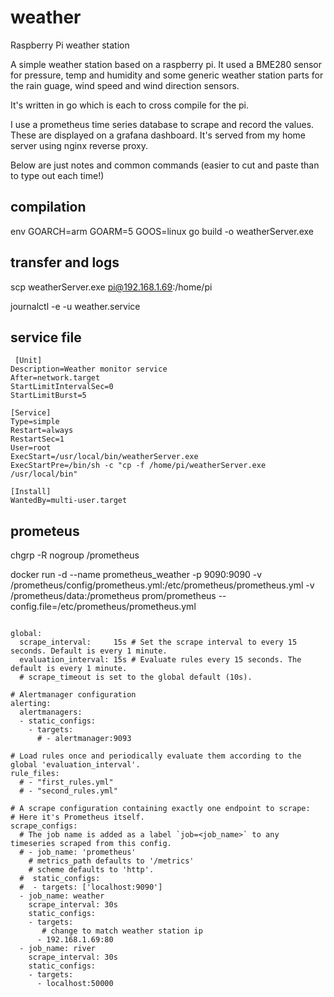 # weather

Raspberry Pi weather station

A simple weather station based on a raspberry pi. It used a BME280 sensor for pressure, temp and humidity and some generic weather station parts for the rain guage, wind speed and wind direction sensors. 

It's written in go which is each to cross compile for the pi.

I use a prometheus time series database to scrape and record the values. These are displayed on a grafana dashboard. It's served from my home server using nginx reverse proxy.

Below are just notes and common commands (easier to cut and paste than to type out each time!)

## compilation

 env GOARCH=arm GOARM=5 GOOS=linux go build -o weatherServer.exe

## transfer and logs

 scp weatherServer.exe pi@192.168.1.69:/home/pi

 journalctl -e -u weather.service

## service file

```
 [Unit]
Description=Weather monitor service
After=network.target
StartLimitIntervalSec=0
StartLimitBurst=5

[Service]
Type=simple
Restart=always
RestartSec=1
User=root
ExecStart=/usr/local/bin/weatherServer.exe
ExecStartPre=/bin/sh -c "cp -f /home/pi/weatherServer.exe /usr/local/bin"

[Install]
WantedBy=multi-user.target
```

## prometeus

chgrp -R nogroup  /prometheus

docker run -d --name prometheus_weather -p 9090:9090 -v /prometheus/config/prometheus.yml:/etc/prometheus/prometheus.yml -v /prometheus/data:/prometheus prom/prometheus --config.file=/etc/prometheus/prometheus.yml

```

global:
  scrape_interval:     15s # Set the scrape interval to every 15 seconds. Default is every 1 minute.
  evaluation_interval: 15s # Evaluate rules every 15 seconds. The default is every 1 minute.
  # scrape_timeout is set to the global default (10s).

# Alertmanager configuration
alerting:
  alertmanagers:
  - static_configs:
    - targets:
      # - alertmanager:9093

# Load rules once and periodically evaluate them according to the global 'evaluation_interval'.
rule_files:
  # - "first_rules.yml"
  # - "second_rules.yml"

# A scrape configuration containing exactly one endpoint to scrape:
# Here it's Prometheus itself.
scrape_configs:
  # The job name is added as a label `job=<job_name>` to any timeseries scraped from this config.
  # - job_name: 'prometheus'
    # metrics_path defaults to '/metrics'
    # scheme defaults to 'http'.
  #  static_configs:
  #  - targets: ['localhost:9090']
  - job_name: weather
    scrape_interval: 30s
    static_configs:
    - targets:
       # change to match weather station ip
      - 192.168.1.69:80  
  - job_name: river
    scrape_interval: 30s
    static_configs:
    - targets:
      - localhost:50000
```
